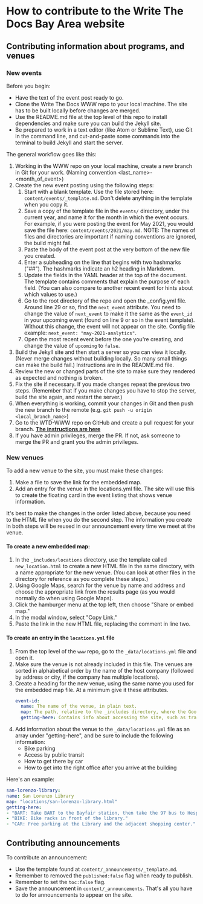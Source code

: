 # How to contribute to the Write The Docs Bay Area website

## Contributing information about programs, and venues

### New events

Before you begin:

* Have the text of the event post ready to go.
* Clone the Write The Docs WWW repo to your local machine. The site has to be built locally before changes are merged.
* Use the README.md file at the top level of this repo to install dependencies and make sure you can build the Jekyll site.
* Be prepared to work in a text editor (like Atom or Sublime Text), use Git in the command line, and cut-and-paste some commands into the terminal to build Jekyll and start the server.

The general workflow goes like this:

1. Working in the WWW repo on your local machine, create a new branch in Git for your work. (Naming convention <last_name>-<month_of_event>)
1. Create the new event posting using the following steps:
      1. Start with a blank template. Use the file stored here: `content/events/_template.md`. Don't delete anything in the template when you copy it.
      1. Save a copy of the template file in the `events/` directory, under the current year, and name it for the month in which the event occurs. For example, if you were posting the event for May 2021, you would save the file here: `content/events/2021/may.md`. NOTE: The names of files and directories are important if naming conventions are ignored, the build might fail.
      1.  Paste the body of the event post at the very bottom of the new file you created.
      1. Enter a subheading on the line that begins with two hashmarks ("##"). The hashmarks indicate an h2 heading in Markdown.
      1. Update the fields in the YAML header at the top of the document. The template contains comments that explain the purpose of each field. (You can also compare to another recent event for hints about which values to use.)
      1. Go to the root directory of the repo and open the _config.yml file. Around line 29 or so, find the `next_event` attribute. You need to change the value of `next_event` to make it the same as the `event_id` in your upcoming event (found on line 9 or so in the event template). Without this change, the event will not appear on the site. Config file example: `next_event: "may-2021-analytics"`.
      1. Open the most recent event before the one you're creating, and change the value of `upcoming` to `false`.
1. Build the Jekyll site and then start a server so you can view it locally. (Never merge changes without building locally. So many small things can make the build fail.) Instructions are in the README.md file.
1. Review the new or changed parts of the site to make sure they rendered as expected and nothing is broken.
1. Fix the site if necessary. If you made changes repeat the previous two steps. (Remember that if you make changes you have to stop the server, build the site again, and restart the server.)
1. When everything is working, commit your changes in Git and then push the new branch to the remote (e.g. `git push -u origin <local_branch_name>`)
1. Go to the WTD-WWW repo on GitHub and create a pull request for your branch. **[The instructions are here](https://docs.github.com/en/github/collaborating-with-issues-and-pull-requests/creating-a-pull-request#creating-the-pull-request)**
1. If you have admin privileges, merge the PR. If not, ask someone to merge the PR and grant you the admin privileges.  

### New venues

To add a new venue to the site, you must make these changes:

1.  Make a file to save the link for the embedded map.
2.  Add an entry for the venue in the locations.yml file. The site will use this to create the floating card in the event listing that shows venue information.

It's best to make the changes in the order listed above, because you need to  the HTML file when you do the second step.
The information you create in both steps will be reused in our announcement every time we meet at the venue.

#### To create a new embedded map:

1.  In the `_includes/locations` directory, use the template called `new_location.html` to create a new HTML file in the same directory, with a name appropriate for the new venue.
(You can look at other files in the directory for reference as you complete these steps.)
2.  Using Google Maps, search for the venue by name and address and choose the appropriate link from the results page (as you would normally do when using Google Maps).
3.  Click the hamburger menu at the top left, then choose "Share or embed map."
4.  In the modal window, select "Copy Link."
5.  Paste the link in the new HTML file, replacing the comment in line two.

#### To create an entry in the `locations.yml` file

1.  From the top level of the `www` repo, go to the `_data/locations.yml` file and open it.
2.  Make sure the venue is not already included in this file. The venues are sorted in alphabetical order by the name of the host company (followed by address or city, if the company has multiple locations).
3.  Create a heading for the new venue, using the same name you used for the embedded map file.
    At a minimum give it these attributes.
    ```yaml
    event-id:
      name: The name of the venue, in plain text.
      map: The path, relative to the _includes directory, where the Google Maps embed lives (typically "locations/filename.html")
      getting-here: Contains info about accessing the site, such as transit options and parking.

4. Add information about the venue to the `_data/locations.yml` file as an array under "getting-here", and be sure to include the following information:
   *  Bike parking
   *  Access by public transit
   *  How to get there by car
   *  How to get into the right office after you arrive at the building

Here's an example:

```yaml
san-lorenzo-library:
name: San Lorenzo Library
map: "locations/san-lorenzo-library.html"
getting-here:
- "BART: Take BART to the Bayfair station, then take the 97 bus to Hesperian and Paseo Grande."
- "BIKE: Bike racks in front of the library."
- "CAR: Free parking at the Library and the adjacent shopping center." name: LinkedIn
```


## Contributing announcements

To contribute an announcement:
* Use the template found at `content/_announcements/_template.md`.
* Remember to removed the `published:false` flag when ready to publish.
* Remember to set the `toc:false` flag.
* Save the announcement in `content/_announcements`. That's all you have to do for announcements to appear on the site.
